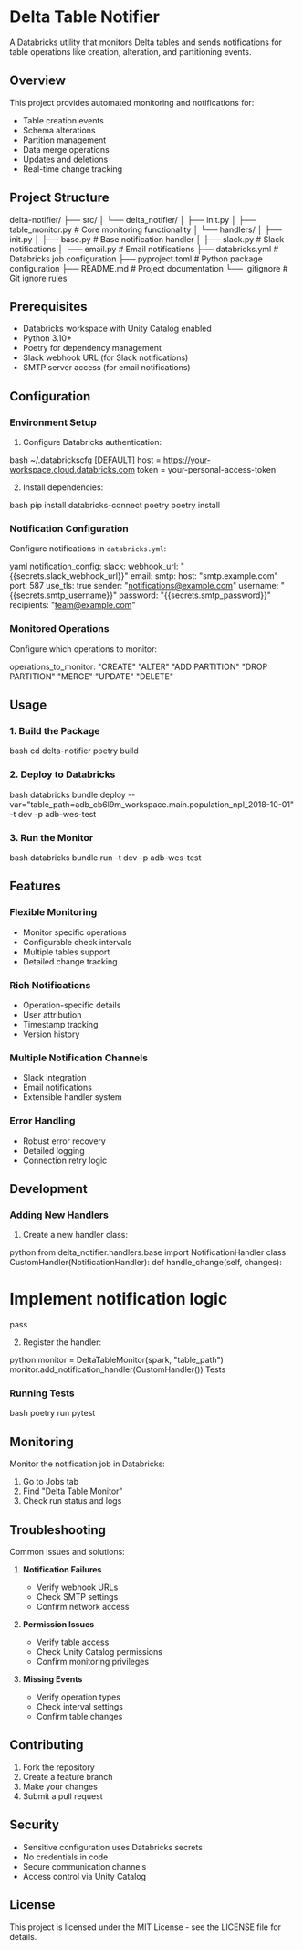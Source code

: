# Delta Table Notifier

A Databricks utility that monitors Delta tables and sends notifications for table operations like creation, alteration, and partitioning events.

## Overview

This project provides automated monitoring and notifications for:
- Table creation events
- Schema alterations
- Partition management
- Data merge operations
- Updates and deletions
- Real-time change tracking

## Project Structure 

delta-notifier/
├── src/
│ └── delta_notifier/
│ ├── init.py
│ ├── table_monitor.py # Core monitoring functionality
│ └── handlers/
│ ├── init.py
│ ├── base.py # Base notification handler
│ ├── slack.py # Slack notifications
│ └── email.py # Email notifications
├── databricks.yml # Databricks job configuration
├── pyproject.toml # Python package configuration
├── README.md # Project documentation
└── .gitignore # Git ignore rules


## Prerequisites

- Databricks workspace with Unity Catalog enabled
- Python 3.10+
- Poetry for dependency management
- Slack webhook URL (for Slack notifications)
- SMTP server access (for email notifications)

## Configuration

### Environment Setup

1. Configure Databricks authentication:

bash
~/.databrickscfg
[DEFAULT]
host = https://your-workspace.cloud.databricks.com
token = your-personal-access-token

2. Install dependencies:

bash
pip install databricks-connect poetry
poetry install


### Notification Configuration

Configure notifications in `databricks.yml`:

yaml
notification_config:
slack:
webhook_url: "{{secrets.slack_webhook_url}}"
email:
smtp:
host: "smtp.example.com"
port: 587
use_tls: true
sender: "notifications@example.com"
username: "{{secrets.smtp_username}}"
password: "{{secrets.smtp_password}}"
recipients:
"team@example.com"


### Monitored Operations

Configure which operations to monitor:

operations_to_monitor:
"CREATE"
"ALTER"
"ADD PARTITION"
"DROP PARTITION"
"MERGE"
"UPDATE"
"DELETE"


## Usage

### 1. Build the Package

bash
cd delta-notifier
poetry build


### 2. Deploy to Databricks

bash
databricks bundle deploy --var="table_path=adb_cb6l9m_workspace.main.population_npl_2018-10-01" -t dev -p adb-wes-test


### 3. Run the Monitor

bash
databricks bundle run -t dev -p adb-wes-test


## Features

### Flexible Monitoring
- Monitor specific operations
- Configurable check intervals
- Multiple tables support
- Detailed change tracking

### Rich Notifications
- Operation-specific details
- User attribution
- Timestamp tracking
- Version history

### Multiple Notification Channels
- Slack integration
- Email notifications
- Extensible handler system

### Error Handling
- Robust error recovery
- Detailed logging
- Connection retry logic

## Development

### Adding New Handlers

1. Create a new handler class:

python
from delta_notifier.handlers.base import NotificationHandler
class CustomHandler(NotificationHandler):
def handle_change(self, changes):
# Implement notification logic
pass

2. Register the handler:

python
monitor = DeltaTableMonitor(spark, "table_path")
monitor.add_notification_handler(CustomHandler())
Tests

### Running Tests

bash
poetry run pytest


## Monitoring

Monitor the notification job in Databricks:
1. Go to Jobs tab
2. Find "Delta Table Monitor"
3. Check run status and logs

## Troubleshooting

Common issues and solutions:

1. **Notification Failures**
   - Verify webhook URLs
   - Check SMTP settings
   - Confirm network access

2. **Permission Issues**
   - Verify table access
   - Check Unity Catalog permissions
   - Confirm monitoring privileges

3. **Missing Events**
   - Verify operation types
   - Check interval settings
   - Confirm table changes

## Contributing

1. Fork the repository
2. Create a feature branch
3. Make your changes
4. Submit a pull request

## Security

- Sensitive configuration uses Databricks secrets
- No credentials in code
- Secure communication channels
- Access control via Unity Catalog

## License

This project is licensed under the MIT License - see the LICENSE file for details.